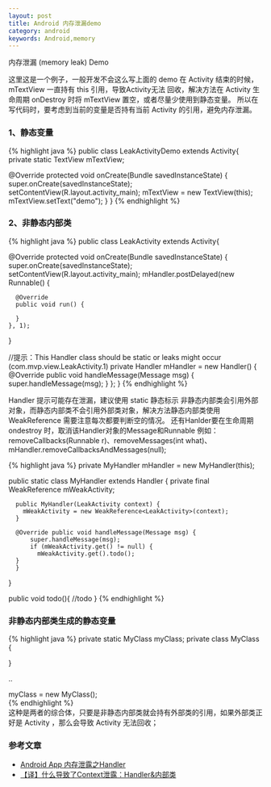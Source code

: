 ```yaml
---
layout: post
title: Android 内存泄漏demo
category: android
keywords: Android,memory
---
```


内存泄漏 (memory leak) Demo
 <p>这里这是一个例子，一般开发不会这么写上面的 demo 在 Activity 结束的时候，mTextView 一直持有 this 引用，导致Activity无法
回收，解决方法在 Activity 生命周期 onDestroy 时将 mTextView 置空，或者尽量少使用到静态变量。 
    所以在写代码时，要考虑到当前的变量是否持有当前 Activity 的引用，避免内存泄漏。</p>

### 1、静态变量

{% highlight java %}
public class LeakActivityDemo extends Activity{
  private static TextView mTextView;
  
  @Override
  protected void onCreate(Bundle savedInstanceState) {
    super.onCreate(savedInstanceState);
    setContentView(R.layout.activity_main);
    mTextView = new TextView(this);
    mTextView.setText("demo");
  }
}
{% endhighlight %}

### 2、非静态内部类

{% highlight java %}
public class LeakActivity extends Activity{
  
  @Override
  protected void onCreate(Bundle savedInstanceState) {
    super.onCreate(savedInstanceState);
    setContentView(R.layout.activity_main);
    mHandler.postDelayed(new Runnable() {
      
      @Override
      public void run() {
        
      }
    }, 1);
  }
  
  //提示：This Handler class should be static or leaks might occur (com.mvp.view.LeakActivity.1)
  private Handler mHandler = new Handler() {
      @Override public void handleMessage(Message msg) {
          super.handleMessage(msg);
      }
  };
}
  {% endhighlight %}

Handler 提示可能存在泄漏，建议使用 static 静态标示
非静态内部类会引用外部对象，而静态内部类不会引用外部类对象，解决方法静态内部类使用WeakReference
需要注意每次都要判断空的情况。
还有Hanlder要在生命周期 ondestroy 时，取消该Handler对象的Message和Runnable
例如：removeCallbacks(Runnable r)、removeMessages(int what)、mHandler.removeCallbacksAndMessages(null);  

{% highlight java %}
  private MyHandler mHandler = new MyHandler(this);
  
  public static class MyHandler extends Handler {
      private final WeakReference<LeakActivity> mWeakActivity;
   
      public MyHandler(LeakActivity context) {
        mWeakActivity = new WeakReference<LeakActivity>(context);
      }
   
      @Override public void handleMessage(Message msg) {
          super.handleMessage(msg);
          if (mWeakActivity.get() != null) {
            mWeakActivity.get().todo();
      }
      }
  }
  
  public void todo(){
    //todo
  }
{% endhighlight %}

### 非静态内部类生成的静态变量

{% highlight java %}
private static MyClass myClass;
  private class MyClass {
    
  }

..

myClass = new MyClass();  
{% endhighlight %}  
这种是两者的综合体，只要是非静态内部类就会持有外部类的引用，如果外部类正好是 Activity ，那么会导致 Activity 无法回收；

### 参考文章

* [Android App 内存泄露之Handler](http://blog.csdn.net/zhuanglonghai/article/details/382330698)
* [【译】什么导致了Context泄露：Handler&内部类](http://www.cnblogs.com/kissazi2/p/4121852.html)
